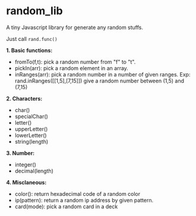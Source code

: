 # random_lib
 A tiny Javascript library for generate any random stuffs.
 
 Just call `rand.func()`
 
 **1. Basic functions:**
  * fromTo(f,t): pick a random number from "f" to "t".
  * pickIn(arr): pick a random element in an array.
  * inRanges(arr): pick a random number in a number of given ranges.
    Exp: rand.inRanges([[1,5],[7,15]]) give a random number between (1,5) and (7,15)
    
 **2. Characters:**
  * char()
  * specialChar()
  * letter()
  * upperLetter()
  * lowerLetter()
  * string(length)
  
 **3. Number:**
  * integer()
  * decimal(length)
  
 **4. Misclaneous:**
  * color(): return hexadecimal code of a random color
  * ip(pattern): return a random ip address by given pattern.
  * card(mode): pick a random card in a deck
  
  
